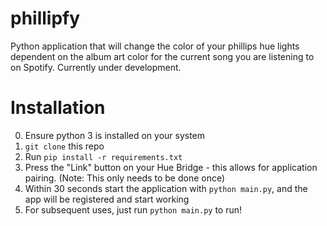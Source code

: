# phillipfy
Python application that will change the color of your phillips hue lights dependent on the album art color for the current song you are listening to on Spotify. Currently under development.


# Installation
0. Ensure python 3 is installed on your system
1. ```git clone``` this repo
2. Run ```pip install -r requirements.txt```
3. Press the "Link" button on your Hue Bridge - this allows for application pairing. (Note: This only needs to be done once)
4. Within 30 seconds start the application with ```python main.py```, and the app will be registered and start working
5. For subsequent uses, just run ```python main.py``` to run!

